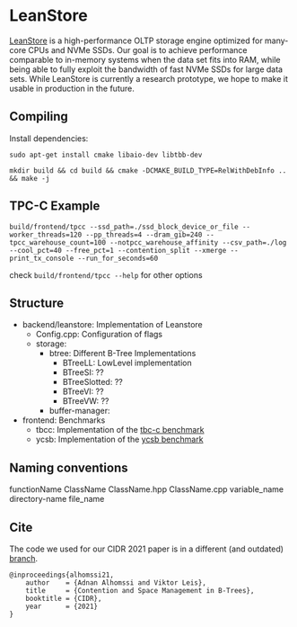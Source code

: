# LeanStore

[LeanStore](https://db.in.tum.de/~leis/papers/leanstore.pdf) is a high-performance OLTP storage engine optimized for many-core CPUs and NVMe SSDs. Our goal is to achieve performance comparable to in-memory systems when the data set fits into RAM, while being able to fully exploit the bandwidth of fast NVMe SSDs for large data sets. While LeanStore is currently a research prototype, we hope to make it usable in production in the future.

## Compiling

Install dependencies:

`sudo apt-get install cmake libaio-dev libtbb-dev`

`mkdir build && cd build && cmake -DCMAKE_BUILD_TYPE=RelWithDebInfo .. && make -j`

## TPC-C Example

`build/frontend/tpcc --ssd_path=./ssd_block_device_or_file --worker_threads=120 --pp_threads=4 --dram_gib=240 --tpcc_warehouse_count=100 --notpcc_warehouse_affinity --csv_path=./log --cool_pct=40 --free_pct=1 --contention_split --xmerge --print_tx_console --run_for_seconds=60`

check `build/frontend/tpcc --help` for other options

## Structure

- backend/leanstore: Implementation of Leanstore
  - Config.cpp: Configuration of flags
  - storage:
    - btree: Different B-Tree Implementations
      - BTreeLL: LowLevel implementation
      - BTreeSI: ??
      - BTreeSlotted: ??
      - BTreeVI: ??
      - BTreeVW: ??
    - buffer-manager:
- frontend: Benchmarks
  - tbcc: Implementation of the [tbc-c benchmark](http://www.tpc.org/tpcc/)
  - ycsb: Implementation of the [ycsb benchmark](https://research.yahoo.com/news/yahoo-cloud-serving-benchmark/)

## Naming conventions

functionName
ClassName
ClassName.hpp
ClassName.cpp
variable_name
directory-name
file_name

## Cite

The code we used for our CIDR 2021 paper is in a different (and outdated) [branch](https://github.com/leanstore/leanstore/tree/cidr).

```
@inproceedings{alhomssi21,
    author    = {Adnan Alhomssi and Viktor Leis},
    title     = {Contention and Space Management in B-Trees},
    booktitle = {CIDR},
    year      = {2021}
}
```
